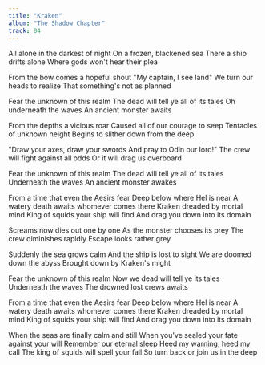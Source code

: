 ```yaml
---
title: "Kraken"
album: "The Shadow Chapter"
track: 04
---
```


All alone in the darkest of night
On a frozen, blackened sea
There a ship drifts alone
Where gods won't hear their plea

From the bow comes a hopeful shout
"My captain, I see land"
We turn our heads to realize
That something's not as planned

Fear the unknown of this realm
The dead will tell ye all of its tales
Oh underneath the waves
An ancient monster awaits

From the depths a vicious roar
Caused all of our courage to seep
Tentacles of unknown height
Begins to slither down from the deep

"Draw your axes, draw your swords
And pray to Odin our lord!"
The crew will fight against all odds
Or it will drag us overboard

Fear the unknown of this realm
The dead will tell ye all of its tales
Underneath the waves
An ancient monster awakes

From a time that even the Aesirs fear
Deep below where Hel is near
A watery death awaits whomever comes there
Kraken dreaded by mortal mind
King of squids your ship will find
And drag you down into its domain

Screams now dies out one by one
As the monster chooses its prey
The crew diminishes rapidly
Escape looks rather grey

Suddenly the sea grows calm
And the ship is lost to sight
We are doomed down the abyss
Brought down by Kraken's might

Fear the unknown of this realm
Now we dead will tell ye its tales
Underneath the waves
The drowned lost crews awaits

From a time that even the Aesirs fear
Deep below where Hel is near
A watery death awaits whomever comes there
Kraken dreaded by mortal mind
King of squids your ship will find
And drag you down into its domain

When the seas are finally calm and still
When you've sealed your fate against your will
Remember our eternal sleep
Heed my warning, heed my call
The king of squids will spell your fall
So turn back or join us in the deep